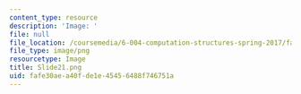 ```yaml
---
content_type: resource
description: 'Image: '
file: null
file_location: /coursemedia/6-004-computation-structures-spring-2017/fafe30aea40fde1e45456488f746751a_Slide21.png
file_type: image/png
resourcetype: Image
title: Slide21.png
uid: fafe30ae-a40f-de1e-4545-6488f746751a
---
```

